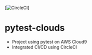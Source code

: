 [![CircleCI](https://dl.circleci.com/status-badge/img/circleci/3t5xovW1TMxDT9P4mfDj9D/SwH3jVdy2upm1fYuDDMtYU/tree/main.svg?style=svg)]

# pytest-clouds
- Project using pytest on AWS Cloud9
- Integrated CI/CD using CircleCI 





